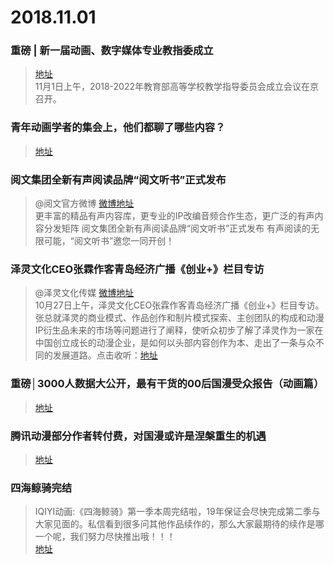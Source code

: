 # 2018.11.01

### 重磅 | 新一届动画、数字媒体专业教指委成立

>[地址](https://mp.weixin.qq.com/s?__biz=MzA3NTU0ODIxMw==&mid=2649938355&idx=3&sn=b3eff8c5be5285053cfbf7fb037031d6)  
>11月1日上午，2018-2022年教育部高等学校教学指导委员会成立会议在京召开。


###  青年动画学者的集会上，他们都聊了哪些内容？ 
>[地址](https://mp.weixin.qq.com/s/46_kM2yKRFDe0yoT396v6g)  

###  阅文集团全新有声阅读品牌“阅文听书”正式发布 
> @阅文官方微博 [微博地址](https://weibo.com/5108921291/H0F4Ou52s)  
>更丰富的精品有声内容库，更专业的IP改编音频合作生态，更广泛的有声内容分发矩阵
阅文集团全新有声阅读品牌“阅文听书”正式发布
有声阅读的无限可能，“阅文听书”邀您一同开创！ ​​​​ 

###  泽灵文化CEO张霖作客青岛经济广播《创业+》栏目专访
>@泽灵文化传媒  [微博地址](https://weibo.com/2973596670/H0CKQgSXi)   
>10月27日上午，泽灵文化CEO张霖作客青岛经济广播《创业+》栏目专访。张总就泽灵的商业模式、作品创作和制片模式探索、主创团队的构成和动漫IP衍生品未来的市场等问题进行了阐释，使听众初步了解了泽灵作为一家在中国创立成长的动漫企业，是如何以头部内容创作为本、走出了一条与众不同的发展道路。点击收听：[地址](http://m.qingting.fm/channels/1674/from/20181028170000)  


### 重磅│3000人数据大公开，最有干货的00后国漫受众报告（动画篇） 
>[地址](https://mp.weixin.qq.com/s/52vH5CiMarIzlcVBKYRVgw)  


### 腾讯动漫部分作者转付费，对国漫或许是涅槃重生的机遇
>[地址](https://mp.weixin.qq.com/s/BxUaNE-wQKVhE0YZG-ptZw)



### 四海鲸骑完结 
> IQIYI动画:《四海鲸骑》第一季本周完结啦，19年保证会尽快完成第二季与大家见面的。私信看到很多问其他作品续作的，那么大家最期待的续作是哪一个呢，我们努力尽快推出哦！！！  
>[地址](http://www.iqiyi.com/a_19rrgxqvep.html)  